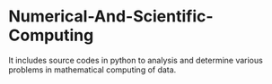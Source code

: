 # Numerical-And-Scientific-Computing
It includes source codes in python to analysis and determine various problems in mathematical computing of data.
